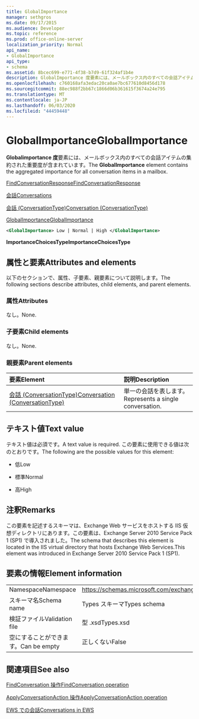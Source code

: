 ```yaml
---
title: GlobalImportance
manager: sethgros
ms.date: 09/17/2015
ms.audience: Developer
ms.topic: reference
ms.prod: office-online-server
localization_priority: Normal
api_name:
- GlobalImportance
api_type:
- schema
ms.assetid: 8bcec699-e771-4f38-b7d9-61f324af1b4e
description: GlobalImportance 度要素には、メールボックス内のすべての会話アイテムの集約された重要度が含まれています。
ms.openlocfilehash: c760168afa3edac20ca0ae7bc677610d8456d178
ms.sourcegitcommit: 88ec988f2bb67c1866d06b361615f3674a24e795
ms.translationtype: MT
ms.contentlocale: ja-JP
ms.lasthandoff: 06/03/2020
ms.locfileid: "44459448"
---
```

# <a name="globalimportance"></a><span data-ttu-id="a74d8-103">GlobalImportance</span><span class="sxs-lookup"><span data-stu-id="a74d8-103">GlobalImportance</span></span>

<span data-ttu-id="a74d8-104">**Globalimportance 度**要素には、メールボックス内のすべての会話アイテムの集約された重要度が含まれています。</span><span class="sxs-lookup"><span data-stu-id="a74d8-104">The **GlobalImportance** element contains the aggregated importance for all conversation items in a mailbox.</span></span> 
  
[<span data-ttu-id="a74d8-105">FindConversationResponse</span><span class="sxs-lookup"><span data-stu-id="a74d8-105">FindConversationResponse</span></span>](findconversationresponse.md)
  
[<span data-ttu-id="a74d8-106">会話</span><span class="sxs-lookup"><span data-stu-id="a74d8-106">Conversations</span></span>](conversations-ex15websvcsotherref.md)
  
[<span data-ttu-id="a74d8-107">会話 (ConversationType)</span><span class="sxs-lookup"><span data-stu-id="a74d8-107">Conversation (ConversationType)</span></span>](conversation-conversationtype.md)
  
[<span data-ttu-id="a74d8-108">GlobalImportance</span><span class="sxs-lookup"><span data-stu-id="a74d8-108">GlobalImportance</span></span>](globalimportance.md)
  
```XML
<GlobalImportance> Low | Normal | High </GlobalImportance>
```

 <span data-ttu-id="a74d8-109">**ImportanceChoicesType**</span><span class="sxs-lookup"><span data-stu-id="a74d8-109">**ImportanceChoicesType**</span></span>
## <a name="attributes-and-elements"></a><span data-ttu-id="a74d8-110">属性と要素</span><span class="sxs-lookup"><span data-stu-id="a74d8-110">Attributes and elements</span></span>

<span data-ttu-id="a74d8-111">以下のセクションで、属性、子要素、親要素について説明します。</span><span class="sxs-lookup"><span data-stu-id="a74d8-111">The following sections describe attributes, child elements, and parent elements.</span></span>
  
### <a name="attributes"></a><span data-ttu-id="a74d8-112">属性</span><span class="sxs-lookup"><span data-stu-id="a74d8-112">Attributes</span></span>

<span data-ttu-id="a74d8-113">なし。</span><span class="sxs-lookup"><span data-stu-id="a74d8-113">None.</span></span>
  
### <a name="child-elements"></a><span data-ttu-id="a74d8-114">子要素</span><span class="sxs-lookup"><span data-stu-id="a74d8-114">Child elements</span></span>

<span data-ttu-id="a74d8-115">なし。</span><span class="sxs-lookup"><span data-stu-id="a74d8-115">None.</span></span>
  
### <a name="parent-elements"></a><span data-ttu-id="a74d8-116">親要素</span><span class="sxs-lookup"><span data-stu-id="a74d8-116">Parent elements</span></span>

|<span data-ttu-id="a74d8-117">**要素**</span><span class="sxs-lookup"><span data-stu-id="a74d8-117">**Element**</span></span>|<span data-ttu-id="a74d8-118">**説明**</span><span class="sxs-lookup"><span data-stu-id="a74d8-118">**Description**</span></span>|
|:-----|:-----|
|[<span data-ttu-id="a74d8-119">会話 (ConversationType)</span><span class="sxs-lookup"><span data-stu-id="a74d8-119">Conversation (ConversationType)</span></span>](conversation-conversationtype.md) <br/> |<span data-ttu-id="a74d8-120">単一の会話を表します。</span><span class="sxs-lookup"><span data-stu-id="a74d8-120">Represents a single conversation.</span></span>  <br/> |
   
## <a name="text-value"></a><span data-ttu-id="a74d8-121">テキスト値</span><span class="sxs-lookup"><span data-stu-id="a74d8-121">Text value</span></span>

<span data-ttu-id="a74d8-122">テキスト値は必須です。</span><span class="sxs-lookup"><span data-stu-id="a74d8-122">A text value is required.</span></span> <span data-ttu-id="a74d8-123">この要素に使用できる値は次のとおりです。</span><span class="sxs-lookup"><span data-stu-id="a74d8-123">The following are the possible values for this element:</span></span>
  
- <span data-ttu-id="a74d8-124">低</span><span class="sxs-lookup"><span data-stu-id="a74d8-124">Low</span></span>
    
- <span data-ttu-id="a74d8-125">標準</span><span class="sxs-lookup"><span data-stu-id="a74d8-125">Normal</span></span>
    
- <span data-ttu-id="a74d8-126">高</span><span class="sxs-lookup"><span data-stu-id="a74d8-126">High</span></span>
    
## <a name="remarks"></a><span data-ttu-id="a74d8-127">注釈</span><span class="sxs-lookup"><span data-stu-id="a74d8-127">Remarks</span></span>

<span data-ttu-id="a74d8-128">この要素を記述するスキーマは、Exchange Web サービスをホストする IIS 仮想ディレクトリにあります。この要素は、Exchange Server 2010 Service Pack 1 (SP1) で導入されました。</span><span class="sxs-lookup"><span data-stu-id="a74d8-128">The schema that describes this element is located in the IIS virtual directory that hosts Exchange Web Services.This element was introduced in Exchange Server 2010 Service Pack 1 (SP1).</span></span>
  
## <a name="element-information"></a><span data-ttu-id="a74d8-129">要素の情報</span><span class="sxs-lookup"><span data-stu-id="a74d8-129">Element information</span></span>

|||
|:-----|:-----|
|<span data-ttu-id="a74d8-130">Namespace</span><span class="sxs-lookup"><span data-stu-id="a74d8-130">Namespace</span></span>  <br/> |https://schemas.microsoft.com/exchange/services/2006/types  <br/> |
|<span data-ttu-id="a74d8-131">スキーマ名</span><span class="sxs-lookup"><span data-stu-id="a74d8-131">Schema name</span></span>  <br/> |<span data-ttu-id="a74d8-132">Types スキーマ</span><span class="sxs-lookup"><span data-stu-id="a74d8-132">Types schema</span></span>  <br/> |
|<span data-ttu-id="a74d8-133">検証ファイル</span><span class="sxs-lookup"><span data-stu-id="a74d8-133">Validation file</span></span>  <br/> |<span data-ttu-id="a74d8-134">型 .xsd</span><span class="sxs-lookup"><span data-stu-id="a74d8-134">Types.xsd</span></span>  <br/> |
|<span data-ttu-id="a74d8-135">空にすることができます。</span><span class="sxs-lookup"><span data-stu-id="a74d8-135">Can be empty</span></span>  <br/> |<span data-ttu-id="a74d8-136">正しくない</span><span class="sxs-lookup"><span data-stu-id="a74d8-136">False</span></span>  <br/> |
   
## <a name="see-also"></a><span data-ttu-id="a74d8-137">関連項目</span><span class="sxs-lookup"><span data-stu-id="a74d8-137">See also</span></span>



[<span data-ttu-id="a74d8-138">FindConversation 操作</span><span class="sxs-lookup"><span data-stu-id="a74d8-138">FindConversation operation</span></span>](findconversation-operation.md)
  
[<span data-ttu-id="a74d8-139">ApplyConversationAction 操作</span><span class="sxs-lookup"><span data-stu-id="a74d8-139">ApplyConversationAction operation</span></span>](applyconversationaction-operation.md)


[<span data-ttu-id="a74d8-140">EWS での会話</span><span class="sxs-lookup"><span data-stu-id="a74d8-140">Conversations in EWS</span></span>](https://msdn.microsoft.com/library/91e64629-db6c-4c94-9dcb-d386232e8467%28Office.15%29.aspx)

